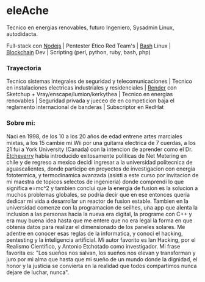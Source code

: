 # eleAche
Tecnico en energias renovables, futuro Ingeniero, Sysadmin Linux, autodidacta.

Full-stack con [Nodejs](https://nodejs.org)
| Pentester Etico Red Team's
| [Bash](https://github.com/LuisHDeAvila/pro-cuervo) Linux
| [Blockchain](https://github.com/LuisHDeAvila/inv-aplicacion-descentralizada-solidity) Dev 
| Scripting (perl, python, ruby, bash, php)

### Trayectoria
Tecnico sistemas integrales de seguridad y telecomunicaciones
| Tecnico en instalaciones electricas industriales y residenciales |
[Render](https://3dwarehouse.sketchup.com/model/0ae33448-283f-4085-883e-8ccaf2d2c3a6/COCINA-color-chocolate?hl=en) con Sketchup + Vray/enscape/lumion/kerkythea |
Tecnico en energias renovables |
Seguridad privada y jueceo de en competicion baja el reglamento internacional de banderas |
Subscriptor en RedHat
  
### Sobre mi:
Naci en 1998, de los 10 a los 20 años de edad entrene artes marciales mixtas, a los 15 cambie mi Wii por una guitarra electrica de 7 cuerdas, a los 21 fui a York University (Canada) con la intencion de aprender como el Dr. [Etcheverry](https://euc.yorku.ca/faculty/jose-etcheverry/) habia introducido exitosamente politicas de Net Metering en chile y de regreso a mexico decidi ingresar a la universidad politecnica de aguascalientes, donde participe en proyectos de investigacion con energia fototermica, y termodinamica avanzada (asisti a este curso por invitacion de mi maestra de topicos selectos de ingenieria) donde comprendi lo que significa e=mc^2 y tambien conclui que la energia de fusion es la solucion a muchos problemas globales, se podria decir que en ese entonces queria dedicar mi vida a desarrollar un reactor de fusion estable. Tambien en la universidad comenze con la programacion de seilhes, una app que alenta la inclusion a las personas hacia la nueva era digital, la programe con C++ y era muy buena idea hasta que me entere que no era legal la forma en que obtenia datos para realizar el dimensionado de los paneles solares. Me adentre en conocer esas reglas de la informatica, y conoci el hacking, pentesting y la inteligencia artificial. Mi autor favorito es Ian Hacking, por el Realismo Cientifico, y Antonio Etchotado como investigador. Mi frase favorita es: "Los sueños nos salvan, los sueños nos elevan y transforman y juro por mi alma que hasta que mi sueño de un mundo donde la dignidad, el honor y la justicia se convierta en la realidad que todos compartimos nunca dejare de luchar, nunca".

